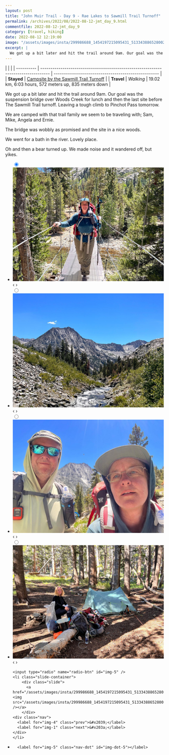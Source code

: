 ```yaml
---
layout: post
title: "John Muir Trail - Day 9 - Rae Lakes to Sawmill Trail Turnoff"
permalink: /archives/2022/08/2022-08-12-jmt_day_9.html
commentfile: 2022-08-12-jmt_day_9
category: [travel, hiking]
date: 2022-08-12 12:19:00
image: "/assets/images/insta/299986688_1454197215095431_5133438865280021805_n_17987905255558766.jpg"
excerpt: |
  We got up a bit later and hit the trail around 9am. Our goal was the suspension bridge over Woods Creek for lunch and then the last site before The Sawmill Trail turnoff.
---
```


|            |                                                                                    |
| ---------- | ---------------------------------------------------------------------------------- | ---------------------------------------------------- |
| **Stayed** | [Campsite by the Sawmill Trail Turnoff](https://maps.app.goo.gl/nUgZrD95sn7VK2sR7) |
| **Travel** | _Walking_                                                                          | 19.02 km, 6:03 hours, 572 meters up, 835 meters down |

We got up a bit later and hit the trail around 9am. Our goal was the suspension bridge over Woods Creek for lunch and then the last site before The Sawmill Trail turnoff. Leaving a tough climb to Pinchot Pass tomorrow.

We are camped with that trail family we seem to be traveling with; Sam, Mike, Angela and Ernie.

The bridge was wobbly as promised and the site in a nice woods.

We went for a bath in the river. Lovely place.

Oh and then a bear turned up. We made noise and it wandered off, but yikes.

<ul class="slides">
    <input type="radio" name="radio-btn" id="img-1" checked="checked" />
    <li class="slide-container">
        <div class="slide">
          <a href="/assets/images/insta/300111218_588813316205221_278447066509581513_n_18215979589195146.jpg"><img src="/assets/images/insta/300111218_588813316205221_278447066509581513_n_18215979589195146.jpg" /></a>
        </div>
    <div class="nav">
      <label for="img-5" class="prev">&#x2039;</label>
      <label for="img-2" class="next">&#x203a;</label>
    </div>
    </li>
        <input type="radio" name="radio-btn" id="img-2"  />
    <li class="slide-container">
        <div class="slide">
          <a href="/assets/images/insta/299991343_391884149724256_6521862025223450578_n_17958563671936261.jpg"><img src="/assets/images/insta/299991343_391884149724256_6521862025223450578_n_17958563671936261.jpg" /></a>
        </div>
    <div class="nav">
      <label for="img-1" class="prev">&#x2039;</label>
      <label for="img-3" class="next">&#x203a;</label>
    </div>
    </li>
        <input type="radio" name="radio-btn" id="img-3"  />
    <li class="slide-container">
        <div class="slide">
          <a href="/assets/images/insta/299915795_1752532065084818_2425007693250711140_n_18049456780351919.jpg"><img src="/assets/images/insta/299915795_1752532065084818_2425007693250711140_n_18049456780351919.jpg" /></a>
        </div>
    <div class="nav">
      <label for="img-2" class="prev">&#x2039;</label>
      <label for="img-4" class="next">&#x203a;</label>
    </div>
    </li>
        <input type="radio" name="radio-btn" id="img-4"  />
    <li class="slide-container">
        <div class="slide">
          <a href="/assets/images/insta/300211260_405049364857669_7628001440342657981_n_18013429897434515.jpg"><img src="/assets/images/insta/300211260_405049364857669_7628001440342657981_n_18013429897434515.jpg" /></a>
        </div>
    <div class="nav">
      <label for="img-3" class="prev">&#x2039;</label>
      <label for="img-5" class="next">&#x203a;</label>
    </div>
    </li>
    
    <input type="radio" name="radio-btn" id="img-5" />
    <li class="slide-container">
        <div class="slide">
          <a href="/assets/images/insta/299986688_1454197215095431_5133438865280021805_n_17987905255558766.jpg"><img src="/assets/images/insta/299986688_1454197215095431_5133438865280021805_n_17987905255558766.jpg" /></a>
        </div>
    <div class="nav">
      <label for="img-4" class="prev">&#x2039;</label>
      <label for="img-1" class="next">&#x203a;</label>
    </div>
    </li>
			
<li class="nav-dots">
      <label for="img-1" class="nav-dot" id="img-dot-1"></label>
      <label for="img-2" class="nav-dot" id="img-dot-2"></label>
      <label for="img-3" class="nav-dot" id="img-dot-3"></label>
      <label for="img-4" class="nav-dot" id="img-dot-4"></label>

      <label for="img-5" class="nav-dot" id="img-dot-5"></label>

</li>
</ul>
